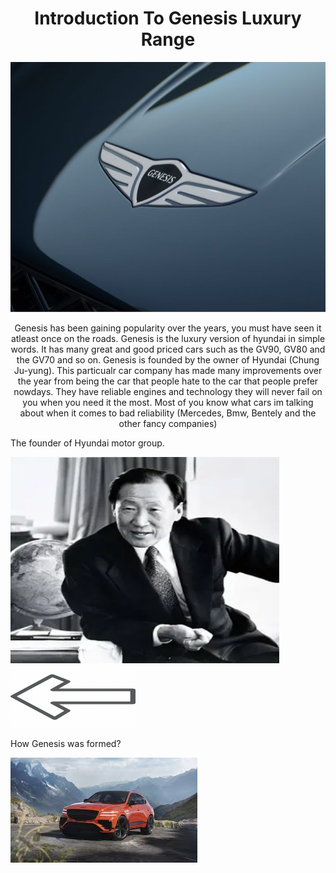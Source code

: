 <!Doctype html>
<html>
<body>
<h1 align="center"> Introduction To Genesis Luxury Range </h1>
<p align="center">
<img src="logo 3.png" width="800" height="400" />
</p>
<p align="center">
Genesis has been gaining popularity over the years, you must have seen it atleast once on the roads. Genesis is the luxury version of hyundai in simple words. It has many great and good priced cars such as the GV90, GV80 and the GV70 and so on. Genesis is founded by the owner of Hyundai (Chung Ju-yung). This particualr car company has made many improvements over the year from being the car that people hate to the car that people prefer nowdays. They have reliable engines and technology they will never fail on you when you need it the most. Most of you know what cars im talking about when it comes to bad reliability (Mercedes, Bmw, Bentely and the other fancy companies)
</P>The founder of Hyundai motor group.

<img src="hyundai yea.webp" width="430" height="330" /> <img src="arrow imgae rightwars.png" width="200" height="100" />
<p> How Genesis was formed?</p>
<a href="https://github.com/Ahaan578/How-Genesis-was-formed"><img src="amazing car.jpeg" alt="what you want audio descriptions to call it" style=width:430px,height:230px,"></a>


      

